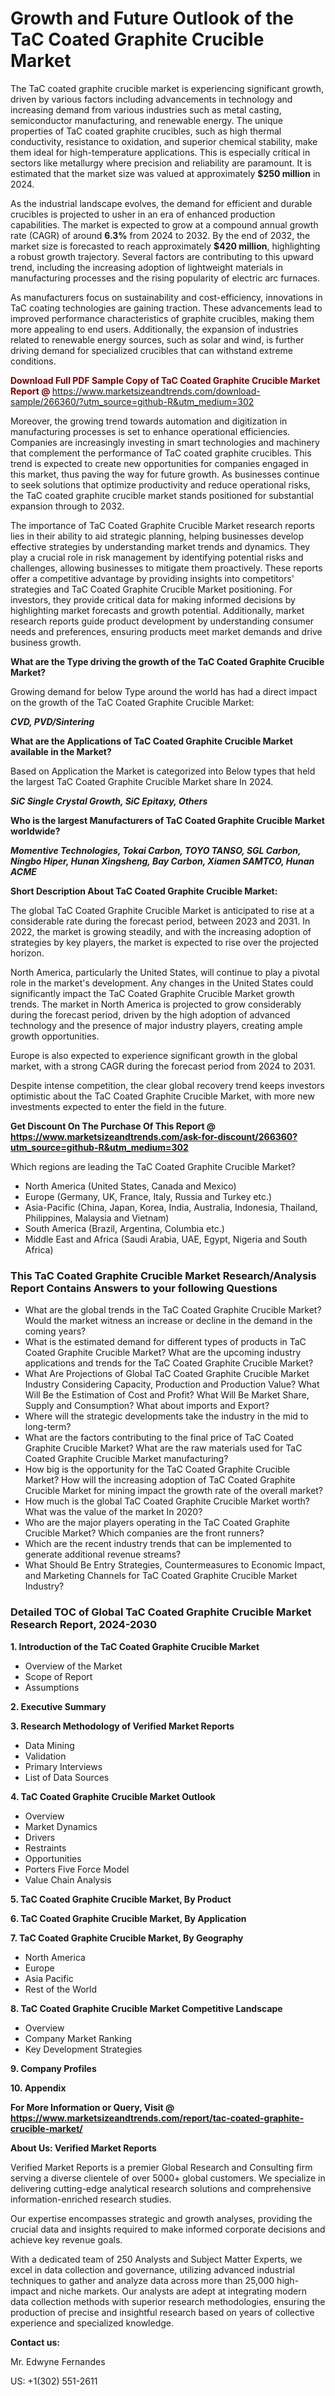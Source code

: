 <h1>Growth and Future Outlook of the TaC Coated Graphite Crucible Market</h1>    <p>The TaC coated graphite crucible market is experiencing significant growth, driven by various factors including advancements in technology and increasing demand from various industries such as metal casting, semiconductor manufacturing, and renewable energy. The unique properties of TaC coated graphite crucibles, such as high thermal conductivity, resistance to oxidation, and superior chemical stability, make them ideal for high-temperature applications. This is especially critical in sectors like metallurgy where precision and reliability are paramount. It is estimated that the market size was valued at approximately <strong>$250 million</strong> in 2024.</p>    <p>As the industrial landscape evolves, the demand for efficient and durable crucibles is projected to usher in an era of enhanced production capabilities. The market is expected to grow at a compound annual growth rate (CAGR) of around <strong>6.3%</strong> from 2024 to 2032. By the end of 2032, the market size is forecasted to reach approximately <strong>$420 million</strong>, highlighting a robust growth trajectory. Several factors are contributing to this upward trend, including the increasing adoption of lightweight materials in manufacturing processes and the rising popularity of electric arc furnaces.</p>    <p>As manufacturers focus on sustainability and cost-efficiency, innovations in TaC coating technologies are gaining traction. These advancements lead to improved performance characteristics of graphite crucibles, making them more appealing to end users. Additionally, the expansion of industries related to renewable energy sources, such as solar and wind, is further driving demand for specialized crucibles that can withstand extreme conditions.</p>    <p><strong><span style="color: #800000;">Download Full PDF Sample Copy of TaC Coated Graphite Crucible Market Report @</span>&nbsp;</strong><a href="https://www.marketsizeandtrends.com/download-sample/266360/?utm_source=github-R&amp;utm_medium=302">https://www.marketsizeandtrends.com/download-sample/266360/?utm_source=github-R&amp;utm_medium=302</a></p>    <p>Moreover, the growing trend towards automation and digitization in manufacturing processes is set to enhance operational efficiencies. Companies are increasingly investing in smart technologies and machinery that complement the performance of TaC coated graphite crucibles. This trend is expected to create new opportunities for companies engaged in this market, thus paving the way for future growth. As businesses continue to seek solutions that optimize productivity and reduce operational risks, the TaC coated graphite crucible market stands positioned for substantial expansion through to 2032.</p></p><p>The importance of&nbsp;TaC Coated Graphite Crucible Market research reports lies in their ability to aid strategic planning, helping businesses develop effective strategies by understanding market trends and dynamics. They play a crucial role in risk management by identifying potential risks and challenges, allowing businesses to mitigate them proactively. These reports offer a competitive advantage by providing insights into competitors' strategies and TaC Coated Graphite Crucible Market positioning. For investors, they provide critical data for making informed decisions by highlighting market forecasts and growth potential. Additionally, market research reports guide product development by understanding consumer needs and preferences, ensuring products meet market demands and drive business growth.</p><p><strong>What are the&nbsp;Type driving the growth of the TaC Coated Graphite Crucible Market?</strong></p><p id="" class="">Growing demand for below Type around the world has had a direct impact on the growth of the TaC Coated Graphite Crucible Market:</p><em><strong>CVD, PVD/Sintering</strong></em></p><strong>What are the&nbsp;Applications&nbsp;of TaC Coated Graphite Crucible Market available in the Market?</strong></p><p id="" class="">Based on Application the Market is categorized into Below types that held the largest TaC Coated Graphite Crucible Market share In 2024.</p><em><strong>SiC Single Crystal Growth, SiC Epitaxy, Others</strong></em></p><strong>Who is the largest Manufacturers of TaC Coated Graphite Crucible Market worldwide?</strong></p><p><em><strong>Momentive Technologies, Tokai Carbon, TOYO TANSO, SGL Carbon, Ningbo Hiper, Hunan Xingsheng, Bay Carbon, Xiamen SAMTCO, Hunan ACME</strong></em></p><p id="" class=""><strong>Short Description About TaC Coated Graphite Crucible Market:</strong></p><p>The global TaC Coated Graphite Crucible Market is anticipated to rise at a considerable rate during the forecast period, between 2023 and 2031. In 2022, the market is growing steadily, and with the increasing adoption of strategies by key players, the market is expected to rise over the projected horizon.</p><p>North America, particularly the United States, will continue to play a pivotal role in the market's development. Any changes in the United States could significantly impact the TaC Coated Graphite Crucible Market growth trends. The market in North America is projected to grow considerably during the forecast period, driven by the high adoption of advanced technology and the presence of major industry players, creating ample growth opportunities.</p><p>Europe is also expected to experience significant growth in the global market, with a strong CAGR during the forecast period from 2024 to 2031.</p><p>Despite intense competition, the clear global recovery trend keeps investors optimistic about the TaC Coated Graphite Crucible Market, with more new investments expected to enter the field in the future.</p><p id="" class=""><strong>Get Discount On The Purchase Of This Report @ <a href="https://www.marketsizeandtrends.com/ask-for-discount/266360?utm_source=github-R&utm_medium=302" target="_blank">https://www.marketsizeandtrends.com/ask-for-discount/266360?utm_source=github-R&utm_medium=302</a></strong></p>Which regions are leading the TaC Coated Graphite Crucible Market?</p><ul><li>North America (United States, Canada and Mexico)</li><li>Europe (Germany, UK, France, Italy, Russia and Turkey etc.)</li><li>Asia-Pacific (China, Japan, Korea, India, Australia, Indonesia, Thailand, Philippines, Malaysia and Vietnam)</li><li>South America (Brazil, Argentina, Columbia etc.)</li><li>Middle East and Africa (Saudi Arabia, UAE, Egypt, Nigeria and South Africa)</li></ul><h3 id="" class="">This TaC Coated Graphite Crucible Market Research/Analysis Report Contains Answers to your following Questions</h3><ul><li>What are the global trends in the TaC Coated Graphite Crucible Market? Would the market witness an increase or decline in the demand in the coming years?</li><li>What is the estimated demand for different types of products in TaC Coated Graphite Crucible Market? What are the upcoming industry applications and trends for the TaC Coated Graphite Crucible Market?</li><li>What Are Projections of Global TaC Coated Graphite Crucible Market Industry Considering Capacity, Production and Production Value? What Will Be the Estimation of Cost and Profit? What Will Be Market Share, Supply and Consumption? What about imports and Export?</li><li>Where will the strategic developments take the industry in the mid to long-term?</li><li>What are the factors contributing to the final price of TaC Coated Graphite Crucible Market? What are the raw materials used for TaC Coated Graphite Crucible Market manufacturing?</li><li>How big is the opportunity for the TaC Coated Graphite Crucible Market? How will the increasing adoption of TaC Coated Graphite Crucible Market for mining impact the growth rate of the overall market?</li><li>How much is the global TaC Coated Graphite Crucible Market worth? What was the value of the market In 2020?</li><li>Who are the major players operating in the TaC Coated Graphite Crucible Market? Which companies are the front runners?</li><li>Which are the recent industry trends that can be implemented to generate additional revenue streams?</li><li>What Should Be Entry Strategies, Countermeasures to Economic Impact, and Marketing Channels for TaC Coated Graphite Crucible Market Industry?</li></ul><h3 id="" class="">Detailed TOC of Global TaC Coated Graphite Crucible Market Research Report, 2024-2030</h3><p id="" class=""><strong>1. Introduction of the TaC Coated Graphite Crucible Market</strong></p><ul><li>Overview of the Market</li><li>Scope of Report</li><li>Assumptions</li></ul><p id="" class=""><strong>2. Executive Summary</strong></p><p id="" class=""><strong>3. Research Methodology of Verified Market Reports</strong></p><ul><li>Data Mining</li><li>Validation</li><li>Primary Interviews</li><li>List of Data Sources</li></ul><p id="" class=""><strong>4. TaC Coated Graphite Crucible Market Outlook</strong></p><ul><li>Overview</li><li>Market Dynamics</li><li>Drivers</li><li>Restraints</li><li>Opportunities</li><li>Porters Five Force Model</li><li>Value Chain Analysis</li></ul><p id="" class=""><strong>5. TaC Coated Graphite Crucible Market, By Product</strong></p><p id="" class=""><strong>6. TaC Coated Graphite Crucible Market, By Application</strong></p><p id="" class=""><strong>7. TaC Coated Graphite Crucible Market, By Geography</strong></p><ul><li>North America</li><li>Europe</li><li>Asia Pacific</li><li>Rest of the World</li></ul><p id="" class=""><strong>8. TaC Coated Graphite Crucible Market Competitive Landscape</strong></p><ul><li>Overview</li><li>Company Market Ranking</li><li>Key Development Strategies</li></ul><p id="" class=""><strong>9. Company Profiles</strong></p><p id="" class=""><strong>10. Appendix</strong></p><p id="" class=""><strong>For More Information or Query, Visit @ <a href="https://www.marketsizeandtrends.com/report/tac-coated-graphite-crucible-market/" target="_blank">https://www.marketsizeandtrends.com/report/tac-coated-graphite-crucible-market/</a></strong></p><p id="" class=""><strong>About Us: Verified Market Reports</strong></p><p id="" class="">Verified Market Reports is a premier Global Research and Consulting firm serving a diverse clientele of over 5000+ global customers. We specialize in delivering cutting-edge analytical research solutions and comprehensive information-enriched research studies.</p><p id="" class="">Our expertise encompasses strategic and growth analyses, providing the crucial data and insights required to make informed corporate decisions and achieve key revenue goals.</p><p id="" class="">With a dedicated team of 250 Analysts and Subject Matter Experts, we excel in data collection and governance, utilizing advanced industrial techniques to gather and analyze data across more than 25,000 high-impact and niche markets. Our analysts are adept at integrating modern data collection methods with superior research methodologies, ensuring the production of precise and insightful research based on years of collective experience and specialized knowledge.</p><p id="" class=""><strong>Contact us:</strong></p><p id="" class="">Mr. Edwyne Fernandes</p><p id="" class="">US: +1(302) 551-2611</p>
